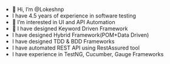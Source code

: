 - 👋 Hi, I’m @Lokeshnp
- I have 4.5 years of experience in software testing
- 👀 I’m interested in UI and API Automation
- 🌱 I have designed Keyword Driven Framework
- I have designed Hybrid Framework(POM+Data Driven)
- I have designed TDD & BDD Frameworks
- I have automated REST API using RestAssured tool
- I have experience in TestNG, Cucumber, Gauge Frameworks 


<!---
Lokeshnp/Lokeshnp is a ✨ special ✨ repository because its `README.md` (this file) appears on your GitHub profile.
You can click the Preview link to take a look at your changes.
--->
